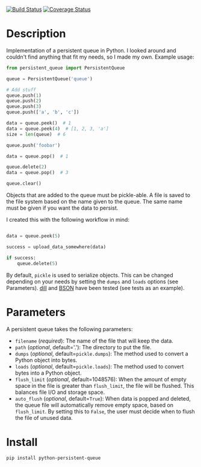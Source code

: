[![Build Status](https://travis-ci.org/philipbl/python-persistent-queue.svg?branch=master)](https://travis-ci.org/philipbl/python-persistent-queue) [![Coverage Status](https://coveralls.io/repos/github/philipbl/python-persistent-queue/badge.svg?branch=master)](https://coveralls.io/github/philipbl/python-persistent-queue?branch=master)

# Description

Implementation of a persistent queue in Python. I looked around and couldn't find anything that fit my needs, so I made my own. Example usage:

```python
from persistent_queue import PersistentQueue

queue = PersistentQueue('queue')

# Add stuff
queue.push(1)
queue.push(2)
queue.push(3)
queue.push(['a', 'b', 'c'])

data = queue.peek()  # 1
data = queue.peek(4)  # [1, 2, 3, 'a']
size = len(queue)  # 6

queue.push('foobar')

data = queue.pop()  # 1

queue.delete(2)
data = queue.pop()  # 3

queue.clear()
```

Objects that are added to the queue must be pickle-able. A file is saved to the file system based on the name given to the queue. The same name must be given if you want the data to persist.

I created this with the following workflow in mind:

```python

data = queue.peek(5)

success = upload_data_somewhere(data)

if success:
    queue.delete(5)

```

By default, `pickle` is used to serialize objects. This can be changed depending on your needs by setting the `dumps` and `loads` options (see Parameters). [dill](http://trac.mystic.cacr.caltech.edu/project/pathos/wiki/dill.html) and [BSON](https://github.com/py-bson/bson) have been tested (see tests as an example).

# Parameters

A persistent queue takes the following parameters:

- `filename` (*required*): The name of the file that will keep the data.
- `path` (*optional*, default='.'): The directory to put the file.
- `dumps` (*optional*, default=`pickle.dumps`): The method used to convert a Python object into bytes.
- `loads` (*optional*, default=`pickle.loads`): The method used to convert bytes into a Python object.
- `flush_limit` (*optional*, default=1048576): When the amount of empty space in the file is greater than `flush_limit`, the file will be flushed. This balances file I/O and storage space.
- `auto_flush` (*optional*, default=`True`): When data is popped and deleted, the queue file will automatically remove empty space, based on `flush_limit`. By setting this to `False`, the user must decide when to flush the file of unused data.

# Install

```
pip install python-persistent-queue
```
